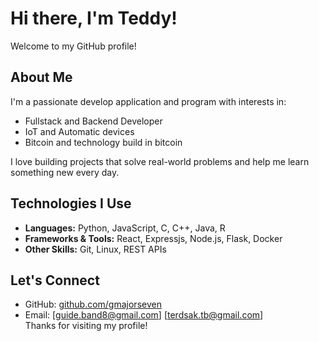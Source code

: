 # Hi there, I'm Teddy!

Welcome to my GitHub profile!

## About Me

I'm a passionate develop application and program with interests in:

- Fullstack and Backend Developer
- IoT and Automatic devices
- Bitcoin and technology build in bitcoin

I love building projects that solve real-world problems and help me learn something new every day.

## Technologies I Use

- **Languages:** Python, JavaScript, C, C++, Java, R
- **Frameworks & Tools:** React, Expressjs, Node.js, Flask, Docker
- **Other Skills:** Git, Linux, REST APIs

## Let's Connect

- GitHub: [github.com/gmajorseven](https://github.com/gmajorseven)
- Email: [guide.band8@gmail.com] [terdsak.tb@gmail.com]  
Thanks for visiting my profile!
